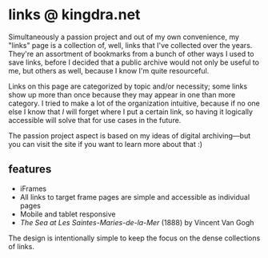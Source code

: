 # links @ kingdra.net
Simultaneously a passion project and out of my own convenience, my "links" page is a collection of, well, links that I've collected over the years. They're an assortment of bookmarks from a bunch of other ways I used to save links, before I decided that a public archive would not only be useful to me, but others as well, because I know I'm quite resourceful.

Links on this page are categorized by topic and/or necessity; some links show up more than once because they may appear in one than more category. I tried to make a lot of the organization intuitive, because if no one else I know that *I* will forget where I put a certain link, so having it logically accessible will solve that for use cases in the future.

The passion project aspect is based on my ideas of digital archiving&mdash;but you can visit the site if you want to learn more about that :)

## features

- iFrames
- All links to target frame pages are simple and accessible as individual pages
- Mobile and tablet responsive
- *The Sea at Les Saintes-Maries-de-la-Mer* (1888) by Vincent Van Gogh

The design is intentionally simple to keep the focus on the dense collections of links.
